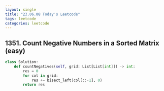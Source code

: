 ```yaml
---
layout: single
title: "23.06.08 Today's Leetcode"
tags: leetcode
categories: leetcode
---
```


## 1351. Count Negative Numbers in a Sorted Matrix (easy)

```python
class Solution:
    def countNegatives(self, grid: List[List[int]]) -> int:
        res = 0
        for col in grid:
            res += bisect_left(col[::-1], 0)
        return res
```

